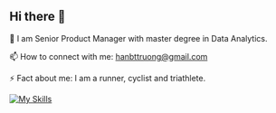 ## Hi there 👋

🔭 I am Senior Product Manager with master degree in Data Analytics.

📫 How to connect with me: hanbttruong@gmail.com

⚡ Fact about me: I am a runner, cyclist and triathlete. 
<!--
**hanbtruong/hanbtruong** is a ✨ _special_ ✨ repository because its `README.md` (this file) appears on your GitHub profile.

Here are some ideas to get you started:

- 🔭 I’m currently working on ...
- 🌱 I’m currently learning ...
- 👯 I’m looking to collaborate on ...
- 🤔 I’m looking for help with ...
- 💬 Ask me about ...
- 📫 How to reach me: ...
- 😄 Pronouns: ...
- ⚡ Fun fact: ...
-->
[![My Skills](https://skillicons.dev/icons?i=aws,gcp,github,mysql,py,r,figma,notion&theme=light)](https://skillicons.dev)

